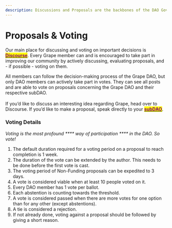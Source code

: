 ```yaml
---
description: Discussions and Proposals are the backbones of the DAO Governance
---
```


# Proposals & Voting



Our main place for discussing and voting on important decisions is [<mark style="color:purple;">**Discourse**</mark>](https://dao.grapenetwork.org). Every Grape member can and is encouraged to take part in improving our community by actively discussing, evaluating proposals, and - if possible - voting on them.

All members can follow the decision-making process of the Grape DAO, but only DAO members can actively take part in votes. They can see all posts and are able to vote on proposals concerning the Grape DAO and their respective subDAO.\
\
If you’d like to discuss an interesting idea regarding Grape, head over to Discourse. If you’d like to make a proposal, speak directly to your [<mark style="color:purple;">**subDAO**</mark>](../../grape-subdaos/subdao-units/).

### **Voting Details**

_Voting is the most profound **** way of participation **** in the DAO. So vote!_

1. The default duration required for a voting period on a proposal to reach completion is 1 week.&#x20;
2. The duration of the vote can be extended by the author. This needs to be done before the first vote is cast.
3. The voting period of Non-Funding proposals can be expedited to 3 days.
4. A vote is considered viable when at least 10 people voted on it.
5. Every DAO member has 1 vote per ballot.
6. Each abstention is counting towards the threshold.
7. A vote is considered passed when there are more votes for one option than for any other (except abstentions).
8. A tie is considered a rejection.
9. If not already done, voting against a proposal should be followed by giving a short reason.
